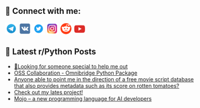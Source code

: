 ## 🔎 Connect with me:
[<img src="https://github.com/bullbesh/bullbesh/blob/main/images/Telegram.png" width="32" height="32" />](https://t.me/bullbesh)
[<img src="https://github.com/bullbesh/bullbesh/blob/main/images/VK.png" width="32" height="32" />](https://vk.com/bullbesh)
[<img src="https://github.com/bullbesh/bullbesh/blob/main/images/Twitter.png" width="32" height="32" />](https://twitter.com/bullbesh1)
[<img src="https://github.com/bullbesh/bullbesh/blob/main/images/Instagram.png" width="32" height="32" />](https://www.instagram.com/bullbesh)
[<img src="https://github.com/bullbesh/bullbesh/blob/main/images/Reddit.png" width="32" height="32" />](https://www.reddit.com/user/bullbesh)
[<img src="https://github.com/bullbesh/bullbesh/blob/main/images/YouTube.png" width="32" height="32" />](https://www.youtube.com/channel/UCtfjRs6uzgq5mfm8S06WTcg)

## 📕 Latest r/Python Posts
<!-- BLOG-POST-LIST:START -->
- [👀Looking for someone special to help me out](https://www.reddit.com/r/Python/comments/137c22e/looking_for_someone_special_to_help_me_out/)
- [OSS Collaboration - Omnibridge Python Package](https://www.reddit.com/r/Python/comments/137bsrn/oss_collaboration_omnibridge_python_package/)
- [Anyone able to point me in the direction of a free movie script database that also provides metadata such as its score on rotten tomatoes?](https://www.reddit.com/r/Python/comments/137bnt2/anyone_able_to_point_me_in_the_direction_of_a/)
- [Check out my lates project!](https://www.reddit.com/r/Python/comments/1379cs8/check_out_my_lates_project/)
- [Mojo – a new programming language for AI developers](https://www.reddit.com/r/Python/comments/13795fo/mojo_a_new_programming_language_for_ai_developers/)
<!-- BLOG-POST-LIST:END -->
